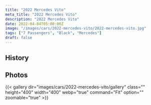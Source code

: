 ```yaml
---
title: "2022 Mercedes Vito"
meta_title: "2022 Mercedes Vito"
description: "2022 Mercedes Vito"
date: 2022-04-04T05:00:00Z
image: "/images/cars/2022-mercedes-vito/2022-mercedes-vito.jpg"
tags: ["7 Passengers", "Black", "Mercedes"]
draft: false
---
```

## History

## Photos
{{< gallery dir="images/cars/2022-mercedes-vito/gallery" class="" height="400" width="400" webp="true" command="Fit" option="" zoomable="true" >}}
